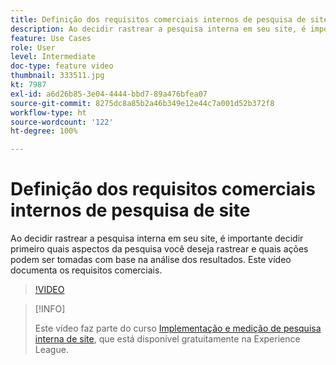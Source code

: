 ```yaml
---
title: Definição dos requisitos comerciais internos de pesquisa de site
description: Ao decidir rastrear a pesquisa interna em seu site, é importante decidir primeiro quais aspectos da pesquisa você deseja rastrear e quais ações podem ser tomadas com base na análise dos resultados. Este vídeo documenta os requisitos comerciais.
feature: Use Cases
role: User
level: Intermediate
doc-type: feature video
thumbnail: 333511.jpg
kt: 7987
exl-id: a6d26b85-3e04-4444-bbd7-89a476bfea07
source-git-commit: 8275dc8a85b2a46b349e12e44c7a001d52b372f8
workflow-type: ht
source-wordcount: '122'
ht-degree: 100%

---
```


# Definição dos requisitos comerciais internos de pesquisa de site

Ao decidir rastrear a pesquisa interna em seu site, é importante decidir primeiro quais aspectos da pesquisa você deseja rastrear e quais ações podem ser tomadas com base na análise dos resultados. Este vídeo documenta os requisitos comerciais.

>[!VIDEO](https://video.tv.adobe.com/v/333511/?quality=12&learn=on)

>[!INFO]
>
> Este vídeo faz parte do curso [Implementação e medição de pesquisa interna de site](https://experienceleague.adobe.com/?recommended=Analytics-U-1-2021.1.search), que está disponível gratuitamente na Experience League.